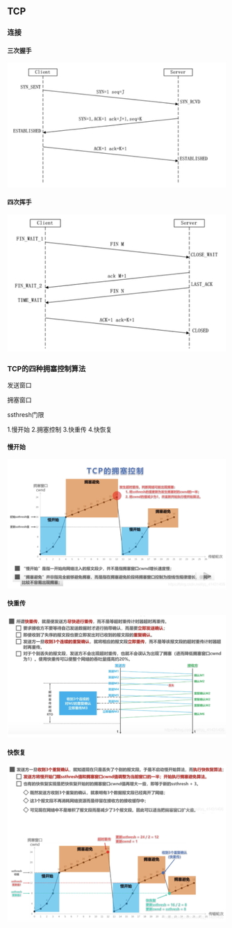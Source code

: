 ## TCP

### 连接

#### 三次握手

![](./../png/TCP三次握手.png)

#### 四次挥手

![](./../png/TCP四次挥手.png)

### TCP的四种拥塞控制算法

发送窗口

拥塞窗口

ssthresh门限

1.慢开始
2.拥塞控制
3.快重传
4.快恢复

#### 慢开始

![](./../png/TCP拥塞控制_慢启动.png)

#### 快重传

![](./../png/TCP快重传.png)

#### 快恢复

![](./../png/TCP快恢复.png)

